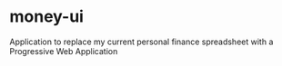 # money-ui

Application to replace my current personal finance spreadsheet with a Progressive Web Application
